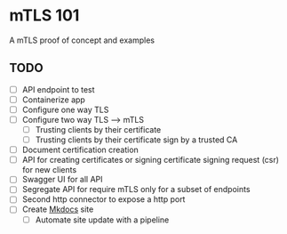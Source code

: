 # mTLS 101

A mTLS proof of concept and examples

## TODO

* [ ] API endpoint to test
* [ ] Containerize app
* [ ] Configure one way TLS
* [ ] Configure two way TLS --> mTLS
    * [ ] Trusting clients by their certificate
    * [ ] Trusting clients by their certificate sign by a trusted CA
* [ ] Document certification creation
* [ ] API for creating certificates or signing certificate signing request (csr) for new clients
* [ ] Swagger UI for all API
* [ ] Segregate API for require mTLS only for a subset of endpoints
* [ ] Second http connector to expose a http port
* [ ] Create [Mkdocs](https://squidfunk.github.io/mkdocs-material/) site
    * [ ] Automate site update with a pipeline
